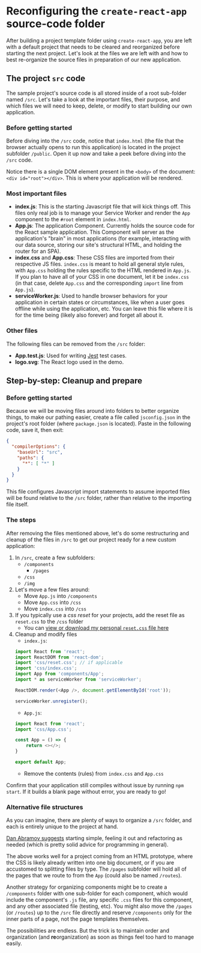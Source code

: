 # Reconfiguring the `create-react-app` source-code folder

After building a project template folder using `create-react-app`, you are left with a default project that needs to be cleared and reorganized before starting the next project. Let's look at the files we are left with and how to best re-organize the source files in preparation of our new application.

## The project `src` code

The sample project's source code is all stored inside of a root sub-folder named `/src`. Let's take a look at the important files, their purpose, and which files we will need to keep, delete, or modify to start building our own application.

### Before getting started

Before diving into the `/src` code, notice that `index.html` (the file that the browser actually opens to run this application) is located in the project subfolder `/public`. Open it up now and take a peek before diving into the `/src` code. 

Notice there is a single DOM element present in the `<body>` of the document: `<div id="root"></div>`. This is where your application will be rendered.

### Most important files

- **index.js**: This is the starting Javascript file that will kick things off. This files only real job is to manage your Service Worker and render the `App` component to the `#root` element in `index.html`.
- **App.js**: The application Component. Currently holds the source code for the React sample application. This Component will server as the application's "brain" in most applications (for example, interacting with our data source, storing our site's structural HTML, and holding the router for an SPA).
- **index.css** and **App.css**: These CSS files are imported from their respective JS files. `index.css` is meant to hold all general style rules, with `App.css` holding the rules specific to the HTML rendered in `App.js`. If you plan to have all of your CSS in one document, let it be `index.css` (in that case, delete `App.css` and the corresponding `import` line from `App.js`).
- **serviceWorker.js**: Used to handle browser behaviors for your application in certain states or circumstances, like when a user goes offline while using the application, etc. You can leave this file where it is for the time being (likely also forever) and forget all about it.

### Other files

The following files can be removed from the `/src` folder:
- **App.test.js**: Used for writing [Jest](https://jestjs.io/) test cases.
- **logo.svg**: The React logo used in the demo. 


## Step-by-step: Cleanup and prepare

### Before getting started

Because we will be moving files around into folders to better organize things, to make our pathing easier, create a file called `jsconfig.json` in the project's root folder (where `package.json` is located). Paste in the following code, save it, then exit:

```json
{
  "compilerOptions": {
    "baseUrl": "src",
    "paths": {
      "*": [ "*" ]
    }
  }
}
```

This file configures Javascript import statements to assume imported files will be found relative to the `/src` folder, rather than relative to the importing file itself.

### The steps

After removing the files mentioned above, let's do some restructuring and cleanup of the files in `/src` to get our project ready for a new custom application:

1. In `/src`, create a few subfolders:
    * `/components`
      * `/pages`
    * `/css`
    * `/img`
2. Let's move a few files around:
    * Move `App.js` into `/components`
    * Move `App.css` into `/css`
    * Move `index.css` into `/css`
3. If you typically use a *css reset* for your projects, add the reset file as `reset.css` to the `/css` folder
    * You can [view or download my personal `reset.css` file here](https://github.com/juneate/css-reset)
4. Cleanup and modify files
    * `index.js`:
    ```javascript
    import React from 'react';
    import ReactDOM from 'react-dom';
    import 'css/reset.css'; // if applicable
    import 'css/index.css';
    import App from 'components/App';
    import * as serviceWorker from 'serviceWorker';

    ReactDOM.render(<App />, document.getElementById('root'));

    serviceWorker.unregister();
    ```
    * `App.js`:
    ```javascript
    import React from 'react';
    import 'css/App.css';

    const App = () => {
        return <></>;
    }

    export default App;
    ```
    * Remove the contents (rules) from `index.css` and `App.css`

Confirm that your application still compiles without issue by running `npm start`. If it builds a blank page without error, you are ready to go!

### Alternative file structures

As you can imagine, there are plenty of ways to organize a `/src` folder, and each is entirely unique to the project at hand. 

[Dan Abramov suggests](https://twitter.com/dan_abramov/status/1027248875072114689) starting simple, feeling it out and refactoring as needed (which is pretty solid advice for programming in general).

The above works well for a project coming from an HTML prototype, where the CSS is likely already written into one big document, or if you are accustomed to splitting files by type. The `/pages` subfolder will hold all of the pages that we route to from the `App` (could also be named `/routes`).

Another strategy for organizing components might be to create a `/components` folder with one sub-folder for each component, which would include the component's `.js` file, any specific `.css` files for this component, and any other associated file (testing, etc). You might also move the `/pages` (or `/routes`) up to the `/src` file directly and reserve `/components` only for the inner parts of a page, not the page templates themselves. 

The possibilities are endless. But the trick is to maintain order and organization (and **re**organization) as soon as things feel too hard to manage easily.
